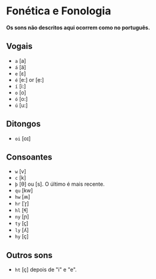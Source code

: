 # Fonética e Fonologia

**Os sons não descritos aqui ocorrem como no português.**

## Vogais

-   `a` [a]
-   `á` [ä]
-   `e` [ɛ]
-   `é` [e:] or [ẹ:]
-   `í` [i:]
-   `o` [o]
-   `ó` [o:]
-   `ú` [u:]

## Ditongos

-   `oi` [oɪ]

## Consoantes

-   `w` [v]
-   `c` [k]
-   `þ` [θ] ou [s]. O último é mais recente.
-   `qu` [kw]
-   `hw` [ʍ]
-   `hr` [ˈr̥]
-   `hl` [ɬ]
-   `ny` [ɲ]
-   `ty` [c̟]
-   `ly` [ʎ]
-   `hy` [ç]

## Outros sons

-   `ht` [ç] depois de "i" e "e".
